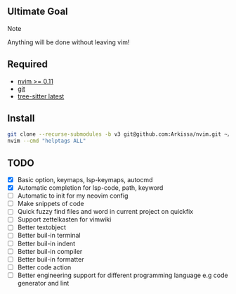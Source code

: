## Ultimate Goal
> [!NOTE]
> 
> Anything will be done without leaving vim!

## Required
- [nvim >= 0.11](https://github.com/neovim/neovim/releases)
- [git](https://git-scm.com/downloads)
- [tree-sitter latest](https://github.com/tree-sitter/tree-sitter/releases)

## Install
```bash
git clone --recurse-submodules -b v3 git@github.com:Arkissa/nvim.git ~/.config/nvim
nvim --cmd "helptags ALL"
```

## TODO
- [x] Basic option, keymaps, lsp-keymaps, autocmd
- [x] Automatic completion for lsp-code, path, keyword
- [ ] Automatic to init for my neovim config
- [ ] Make snippets of code
- [ ] Quick fuzzy find files and word in current project on quickfix
- [ ] Support zettelkasten for vimwiki
- [ ] Better textobject
- [ ] Better buil-in terminal
- [ ] Better buil-in indent
- [ ] Better buil-in compiler
- [ ] Better buil-in formatter
- [ ] Better code action
- [ ] Better engineering support for different programming language e.g code generator and lint
